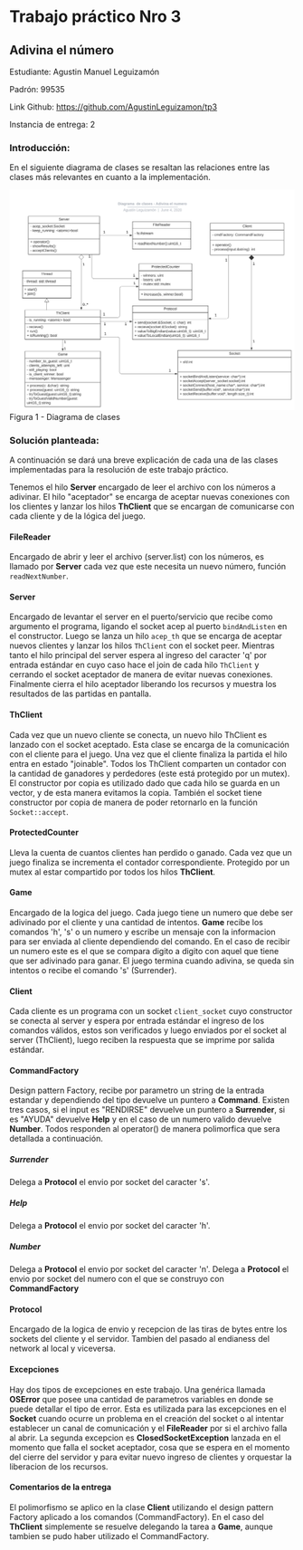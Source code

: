 # Trabajo práctico Nro 3
## Adivina el número

Estudiante: Agustin Manuel Leguizamón

Padrón: 99535

Link Github: https://github.com/AgustinLeguizamon/tp3

Instancia de entrega: 2

### Introducción:
En el siguiente diagrama de clases se resaltan las relaciones entre las clases más relevantes en cuanto a la implementación.

![diagrama](img/TallerTP3.png)
Figura 1 - Diagrama de clases

### Solución planteada:

A continuación se dará una breve explicación de cada una de las clases implementadas para la resolución de este trabajo práctico.

Tenemos el hilo **Server** encargado de leer el archivo con los números a adivinar. El hilo "aceptador" se encarga de aceptar nuevas conexiones con los clientes y lanzar los hilos **ThClient** que se encargan de comunicarse con cada cliente y de la lógica del juego.

#### FileReader

Encargado de abrir y leer el archivo (server.list) con los números, es llamado por **Server** cada vez que este necesita un nuevo número, función `readNextNumber`.


#### Server

Encargado de levantar el server en el puerto/servicio que recibe como argumento el programa, ligando el socket acep al puerto `bindAndListen` en el constructor. Luego se lanza un hilo `acep_th` que se encarga de aceptar nuevos clientes y lanzar los hilos `ThClient` con el socket peer.
Mientras tanto el hilo principal del server espera al ingreso del caracter 'q' por entrada estándar en cuyo caso hace el join de cada hilo `ThClient` y cerrando el socket aceptador de manera de evitar nuevas conexiones.
Finalmente cierra el hilo aceptador liberando los recursos y muestra los resultados de las partidas en pantalla.

#### ThClient

Cada vez que un nuevo cliente se conecta, un nuevo hilo ThClient es lanzado con el socket aceptado. Esta clase se encarga de la comunicación con el cliente para el juego. Una vez que el cliente finaliza la partida el hilo entra en estado "joinable".
Todos los ThClient comparten un contador con la cantidad de ganadores y perdedores (este está protegido por un mutex).
El constructor por copia es utilizado dado que cada hilo se guarda en un vector, y de esta manera evitamos la copia. También el socket tiene constructor por copia de manera de poder retornarlo en la función `Socket::accept`. 

#### ProtectedCounter

Lleva la cuenta de cuantos clientes han perdido o ganado.
Cada vez que un juego finaliza se incrementa el contador correspondiente. Protegido por un mutex al estar compartido por todos los hilos **ThClient**.


#### Game

Encargado de la logica del juego.
Cada juego tiene un numero que debe ser adivinado por el cliente y una cantidad de intentos. 
**Game** recibe los comandos 'h', 's' o un numero y escribe un mensaje con la informacion para ser enviada al cliente dependiendo del comando. En el caso de recibir un numero este es el que se compara digito a digito con aquel que tiene que ser adivinado para ganar. El juego termina cuando adivina, se queda sin intentos o recibe el comando 's' (Surrender).

#### Client

Cada cliente es un programa con un socket `client_socket` cuyo constructor se conecta al server y espera por entrada estándar el ingreso de los comandos válidos, estos son verificados y luego enviados por el socket al server (ThClient), luego reciben la respuesta que se imprime por salida estándar.

#### CommandFactory
Design pattern Factory, recibe por parametro un string de la entrada estandar y dependiendo del tipo devuelve un puntero a **Command**. Existen tres casos, si el input es "RENDIRSE" devuelve un puntero a **Surrender**, si es "AYUDA" devuelve **Help** y en el caso de un numero valido devuelve **Number**.
Todos responden al operator() de manera polimorfica que sera detallada a continuación.

##### Surrender
Delega a **Protocol** el envio por socket del caracter 's'.

##### Help
Delega a **Protocol** el envio por socket del caracter 'h'.

##### Number
Delega a **Protocol** el envio por socket del caracter 'n'.
Delega a **Protocol** el envio por socket del numero con el que se construyo con **CommandFactory**

#### Protocol
Encargado de la logica de envio y recepcion de las tiras de bytes entre los sockets del cliente y el servidor. Tambien del pasado al endianess del network al local y viceversa.

#### Excepciones

Hay dos tipos de excepciones en este trabajo. Una genérica llamada **OSError** que posee una cantidad de parametros variables en donde se puede detallar el tipo de error. Esta es utilizada para las excepciones en el **Socket** cuando ocurre un problema en el creación del socket o al intentar establecer un canal de comunicación y el **FileReader** por si el archivo falla al abrir.
La segunda excepcion es **ClosedSocketException** lanzada en el momento que falla el socket aceptador, cosa que se espera en el momento del cierre del servidor y para evitar nuevo ingreso de clientes y orquestar la liberacion de los recursos.



#### Comentarios de la entrega

El polimorfismo se aplico en la clase **Client** utilizando el design pattern Factory aplicado a los comandos (CommandFactory). En el caso del **ThClient** simplemente se resuelve delegando la tarea a **Game**, aunque tambien se pudo haber utilizado el CommandFactory.
